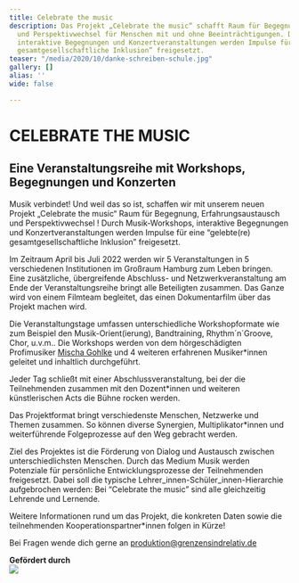 ```yaml
---
title: Celebrate the music
description: Das Projekt „Celebrate the music“ schafft Raum für Begegnung, Erfahrungsaustausch
  und Perspektivwechsel für Menschen mit und ohne Beeinträchtigungen. Durch Musik-Workshops,
  interaktive Begegnungen und Konzertveranstaltungen werden Impulse für eine “gelebte(re)
  gesamtgesellschaftliche Inklusion” freigesetzt.
teaser: "/media/2020/10/danke-schreiben-schule.jpg"
gallery: []
alias: ''
wide: false

---
```

# CELEBRATE THE MUSIC

## Eine Veranstaltungsreihe mit Workshops, Begegnungen und Konzerten

Musik verbindet! Und weil das so ist, schaffen wir mit unserem neuen Projekt „Celebrate the music“ Raum für Begegnung, Erfahrungsaustausch und Perspektivwechsel ! Durch Musik-Workshops, interaktive Begegnungen und Konzertveranstaltungen werden Impulse für eine “gelebte(re) gesamtgesellschaftliche Inklusion” freigesetzt.

Im Zeitraum April bis Juli 2022 werden wir 5 Veranstaltungen in 5 verschiedenen Institutionen im Großraum Hamburg zum Leben bringen. Eine zusätzliche, übergreifende Abschluss- und Netzwerkveranstaltung am Ende der Veranstaltungsreihe bringt alle Beteiligten zusammen. Das Ganze wird von einem Filmteam begleitet, das einen Dokumentarfilm über das Projekt machen wird.

Die Veranstaltungstage umfassen unterschiedliche Workshopformate wie zum Beispiel den Musik-Orient(ierung), Bandtraining, Rhythm´n´Groove, Chor, u.v.m.. Die Workshops werden von dem hörgeschädigten Profimusiker [Mischa Gohlke](https://mischagohlkeband.de/) und 4 weiteren erfahrenen Musiker*innen geleitet und inhaltlich durchgeführt.

Jeder Tag schließt mit einer Abschlussveranstaltung, bei der die Teilnehmenden zusammen mit den Dozent*innen und weiteren künstlerischen Acts die Bühne rocken werden.

Das Projektformat bringt verschiedenste Menschen, Netzwerke und Themen zusammen. So können diverse Synergien, Multiplikator*innen und weiterführende Folgeprozesse auf den Weg gebracht werden.

Ziel des Projektes ist die Förderung von Dialog und Austausch zwischen unterschiedlichsten Menschen. Durch das Medium Musik werden Potenziale für persönliche Entwicklungsprozesse der Teilnehmenden freigesetzt. Dabei soll die typische Lehrer_innen-Schüler_innen-Hierarchie aufgebrochen werden: Bei “Celebrate the music” sind alle gleichzeitig Lehrende und Lernende.

Weitere Informationen rund um das Projekt, die konkreten Daten sowie die teilnehmenden Kooperationspartner*innen folgen in Kürze!

Bei Fragen wende dich gerne an produktion@grenzensindrelativ.de

**Gefördert durch**  
![](/media/2021/07/20170919100223-aktion_mensch_logo.svg)